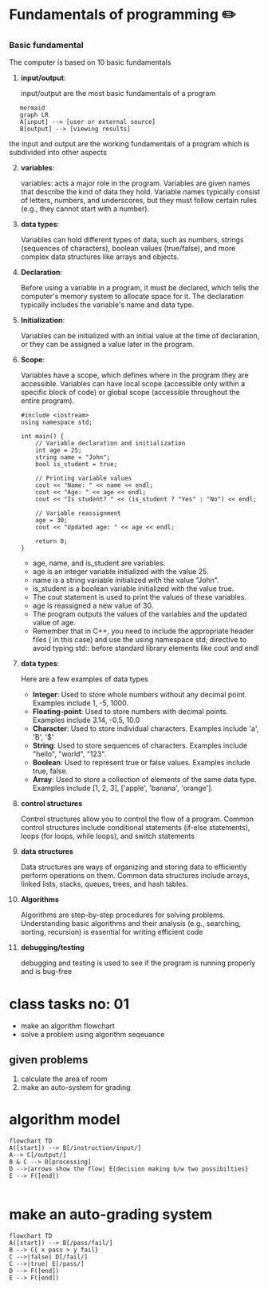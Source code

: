 # Fundamentals of programming ✏️

### Basic fundamental

The computer is based on 10 basic fundamentals
1. **input/output**:

   input/output are the most basic fundamentals of a program 
  ```
     mermaid
     graph LR
     A[input] --> [user or external source]
     B[output] --> [viewing results] 
  ```
   the input and output are the working fundamentals of a program which is subdivided into other aspects

2. **variables**:

   variables: acts a major role in the program.  Variables are given names that describe the kind of data they hold. Variable names typically consist of letters, numbers, and underscores, but they must follow certain rules (e.g., they cannot start with a number).

3. **data types**:

   Variables can hold different types of data, such as numbers, strings (sequences of characters), boolean values (true/false), and more complex data structures like arrays and objects.

4. **Declaration**:

   Before using a variable in a program, it must be declared, which tells the computer's memory system to allocate space for it. The declaration typically includes the variable's name and data type.

5. **Initialization**:

   Variables can be initialized with an initial value at the time of declaration, or they can be assigned a value later in the program.

6. **Scope**:

   Variables have a scope, which defines where in the program they are accessible. Variables can have local scope (accessible only within a specific block of code) or global scope (accessible throughout the entire program).
   ```
   #include <iostream>
   using namespace std;
   
   int main() {
       // Variable declaration and initialization
       int age = 25;
       string name = "John";
       bool is_student = true;
   
       // Printing variable values
       cout << "Name: " << name << endl;
       cout << "Age: " << age << endl;
       cout << "Is student? " << (is_student ? "Yes" : "No") << endl;
   
       // Variable reassignment
       age = 30;
       cout << "Updated age: " << age << endl;
   
       return 0;
   }
   ```
    * age, name, and is_student are variables.
    * age is an integer variable initialized with the value 25.
    * name is a string variable initialized with the value "John".
    * is_student is a boolean variable initialized with the value true.
    * The cout statement is used to print the values of these variables.
    * age is reassigned a new value of 30.
    * The program outputs the values of the variables and the updated value of age.
    * Remember that in C++, you need to include the appropriate header files (<iostream> in this case) and use the using namespace std; directive to avoid typing std:: before standard library elements like cout and endl


7. **data types**:

   Here are a few examples of data types
   * **Integer**: Used to store whole numbers without any decimal point. Examples include 1, -5, 1000.
   * **Floating-point**: Used to store numbers with decimal points. Examples include 3.14, -0.5, 10.0
   * **Character**: Used to store individual characters. Examples include 'a', 'B', '$'
   * **String**: Used to store sequences of characters. Examples include "hello", "world", "123".
   * **Boolean**: Used to represent true or false values. Examples include true, false.
   * **Array**: Used to store a collection of elements of the same data type. Examples include [1, 2, 3], ['apple', 'banana', 'orange'].

8. **control structures**

   Control structures allow you to control the flow of a program. Common control structures include conditional statements (if-else statements), loops (for loops, while loops), and switch statements

9. **data structures**

    Data structures are ways of organizing and storing data to efficiently perform operations on them. Common data structures include arrays, linked lists, stacks, queues, trees, and hash tables.

10. **Algorithms**

    Algorithms are step-by-step procedures for solving problems. Understanding basic algorithms and their analysis (e.g., searching, sorting, recursion) is essential for writing efficient code

11. **debugging/testing**

    debugging and testing is used to see if the program is running properly and is bug-free

# class tasks no: 01
* make an algorithm flowchart
* solve a problem using algorithm seqeuance
## given problems 
1. calculate the area of room
2. make an auto-system for grading
# algorithm model 
```mermaid
flowchart TD
A([start]) --> B[/instruction/input/]
A--> C[/output/]
B & C --> D[processing]
D -->|arrows show the flow| E{decision making b/w two possibilties}
E --> F([end]) 
 
```
# make an auto-grading system 
```mermaid
flowchart TD
A([start]) --> B[/pass/fail/]
B --> C{ x pass > y fail}
C -->|false| D[/fail/]
C -->|true| E[/pass/]
D --> F([end])
E --> F([end])
```
